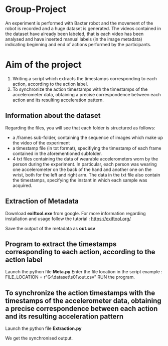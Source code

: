 # Group-Project

An experiment is performed with Baxter robot and the movement of the robot is recorded and a huge dataset is generated. The videos contained in the dataset have already been labeled, that is each video has been analysed and have inserted manual labels (in the image metadata) indicating beginning and end of actions performed by the participants. 

# Aim of the project

1. Writing a script which extracts the timestamps corresponding to each action, according to the action label. 
2. To synchronize the action timestamps with the timestamps of the accelerometer data, obtaining a precise correspondence between each action and its resulting acceleration pattern. 

## Information about the dataset

Regarding the files, you will see that each folder is structured as follows:
- a /frames sub-folder, containing the sequence of images which make up the video of the experiment
- a timestamp file (in txt format), specifiying the timestamp of each frame contained in the aforementioned subfolder.
- 4 txt files containing the data of wearable accelerometers worn by the person during the experiment. In particular, each person was wearing one accelerometer on the back of the hand and another one on the wrist, both for the left and right arm. The data in the txt file also contain the timestamps, specifying the instant in which each sample was acquired.

## Extraction of Metadata

Download **exiftool.exe** from google.
For more information regarding installation and usage follow the tutorial : https://exiftool.org/

Save the output of the metadata as **out.csv**

## Program to extract the timestamps corresponding to each action, according to the action label

Launch the python file **Meta.py** 
Enter the file location in the script
example : FILE_LOCATION = r"G:\dataset\s01\out.csv"
RUN the program.

## To synchronize the action timestamps with the timestamps of the accelerometer data, obtaining a precise correspondence between each action and its resulting acceleration pattern

Launch the python file **Extraction.py**

We get the synchronised output.

